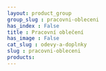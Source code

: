 ```yaml
---
layout: product_group
group_slug : pracovni-obleceni
has_index : False
title : Pracovní oblečení
has_image : False
cat_slug : odevy-a-doplnky
slug : pracovni-obleceni
products:
---
```


